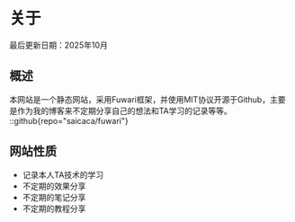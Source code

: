 # 关于
最后更新日期：2025年10月

## 概述
本网站是一个静态网站，采用Fuwari框架，并使用MIT协议开源于Github，主要是作为我的博客来不定期分享自己的想法和TA学习的记录等等。
::github{repo="saicaca/fuwari"}

## 网站性质
- 记录本人TA技术的学习
- 不定期的效果分享
- 不定期的笔记分享
- 不定期的教程分享

<!-- This is the demo site for [Fuwari](https://github.com/saicaca/fuwari).

::github{repo="saicaca/fuwari"}

> ### Sources of images used in this site
> - [Unsplash](https://unsplash.com/)
> - [星と少女](https://www.pixiv.net/artworks/108916539) by [Stella](https://www.pixiv.net/users/93273965)
> - [Rabbit - v1.4 Showcase](https://civitai.com/posts/586908) by [Rabbit_YourMajesty](https://civitai.com/user/Rabbit_YourMajesty) -->